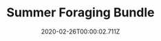 ---
templateKey: blog-post
featuredpost: false
date: 2020-02-26T00:00:02.711Z
featuredimage: /img/Summer_Foraging_Bundle.png
title: Summer Foraging Bundle
description: Craft Room
reward: Summer Seeds (30)
tags:
  - Grape
  - Spice Berry
  - Sweet Pea
  - bundles
---